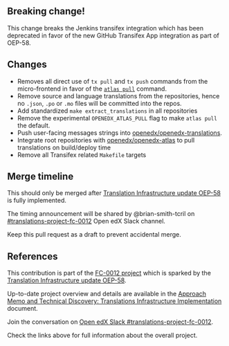 ## Breaking change!

This change breaks the Jenkins transifex integration which has been deprecated in favor of the new GitHub Transifex App integration as part of OEP-58.

## Changes

 - Removes all direct use of `tx pull` and `tx push` commands from the micro-frontend in favor
of the [`atlas pull`](https://github.com/openedx/openedx-atlas/) command.
 - Remove source and language translations from the repositories, hence no `.json`, `.po` or `.mo` files will be committed into the repos.
 - Add standardized `make extract_translations` in all repositories
 - Remove the experimental `OPENEDX_ATLAS_PULL` flag to make `atlas pull` the default. 
 - Push user-facing messages strings into [openedx/openedx-translations](https://github.com/openedx/openedx-translations/).
 - Integrate root repositories with [openedx/openedx-atlas](https://github.com/openedx/openedx-atlas/) to pull translations on build/deploy time
 - Remove all Transifex related `Makefile` targets

Merge timeline
-----------------------

This should only be merged after [Translation Infrastructure update OEP-58](https://open-edx-proposals.readthedocs.io/en/latest/architectural-decisions/oep-0058-arch-translations-management.html#specification) is fully implemented.

The timing announcement will be shared by @brian-smith-tcril on [#translations-project-fc-0012](https://openedx.slack.com/archives/C04R6TUJB7T) Open edX Slack channel.

Keep this pull request as a draft to prevent accidental merge.

References
----------

This contribution is part of the [FC-0012 project](https://openedx.atlassian.net/l/cp/XGS0iCcQ) which is sparked by the [Translation Infrastructure update OEP-58](https://open-edx-proposals.readthedocs.io/en/latest/architectural-decisions/oep-0058-arch-translations-management.html#specification).

Up-to-date project overview and details are available in the [Approach Memo and Technical Discovery: Translations Infrastructure Implementation](https://docs.google.com/document/d/11dFBCnbdHiCEdZp3pZeHdeH8m7Glla-XbIin7cnIOzU/edit#) document.

Join the conversation on [Open edX Slack #translations-project-fc-0012](https://openedx.slack.com/archives/C04R6TUJB7T).

Check the links above for full information about the overall project.